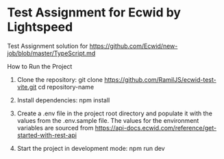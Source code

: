 # Test Assignment for Ecwid by Lightspeed 
Test Assignment solution for https://github.com/Ecwid/new-job/blob/master/TypeScript.md

How to Run the Project

1. Clone the repository:
git clone https://github.com/RamilJS/ecwid-test-vite.git
cd repository-name

2. Install dependencies:
npm install

3. Create a .env file in the project root directory and populate it with the values from the .env.sample file.
The values for the environment variables are sourced from https://api-docs.ecwid.com/reference/get-started-with-rest-api

4. Start the project in development mode:
npm run dev

